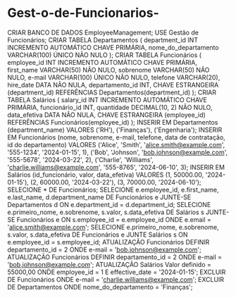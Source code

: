 # Gest-o-de-Funcionarios-

CRIAR BANCO DE DADOS EmployeeManagement;
USE Gestão de Funcionários;
CRIAR TABELA Departamentos (
    department_id INT INCREMENTO AUTOMÁTICO CHAVE PRIMÁRIA,
    nome_do_departamento VARCHAR(100) ÚNICO NÃO NULO
);
CRIAR TABELA Funcionários (
    employee_id INT INCREMENTO AUTOMÁTICO CHAVE PRIMÁRIA,
    first_name VARCHAR(50) NÃO NULO,
    sobrenome VARCHAR(50) NÃO NULO,
    e-mail VARCHAR(100) ÚNICO NÃO NULO,
    telefone VARCHAR(20),
    hire_date DATA NÃO NULA,
    departamento_id INT,
    CHAVE ESTRANGEIRA (department_id) REFERÊNCIAS Departamentos(department_id)
);
CRIAR TABELA Salários (
    salary_id INT INCREMENTO AUTOMÁTICO CHAVE PRIMÁRIA,
    funcionário_id INT,
    quantidade DECIMAL(10, 2) NÃO NULO,
    data_efetiva DATA NÃO NULA,
    CHAVE ESTRANGEIRA (employee_id) REFERÊNCIAS Funcionários(employee_id)
);
INSERIR EM Departamentos (department_name)
VALORES ('RH'), ('Finanças'), ('Engenharia');
INSERIR EM Funcionários (nome, sobrenome, e-mail, telefone, data de contratação, id do departamento)
VALORES ('Alice', 'Smith', 'alice.smith@example.com', '555-1234', '2024-01-15', 1),
       ('Bob', 'Johnson', 'bob.johnson@example.com', '555-5678', '2024-03-22', 2),
       ('Charlie', 'Williams', 'charlie.williams@example.com', '555-8765', '2024-06-10', 3);
INSERIR EM Salários (id_funcionário, valor, data_efetiva)
VALORES (1, 50000.00, '2024-01-15'),
       (2, 60000.00, '2024-03-22'),
       (3, 70000.00, '2024-06-10');
SELECIONE * DE Funcionários;
SELECIONE e.employee_id, e.first_name, e.last_name, d.department_name
DE Funcionários e
JUNTE-SE Departamentos d ON e.department_id = d.department_id;
SELECIONE e.primeiro_nome, e.sobrenome, s.valor, s.data_efetiva
DE Salários s
JUNTE-SE Funcionários e ON s.employee_id = e.employee_id
ONDE e.email = 'alice.smith@example.com';
SELECIONE e.primeiro_nome, e.sobrenome, s.valor, s.data_efetiva
DE Funcionários e
JUNTE Salários s ON e.employee_id = s.employee_id;
ATUALIZAÇÃO Funcionários
DEFINIR departamento_id = 2
ONDE e-mail = 'bob.johnson@example.com';
ATUALIZAÇÃO Funcionários
DEFINIR departamento_id = 2
ONDE e-mail = 'bob.johnson@example.com';
ATUALIZAÇÃO Salários
Valor definido = 55000,00
ONDE employee_id = 1 E effective_date = '2024-01-15';
EXCLUIR DE Funcionários
ONDE e-mail = 'charlie.williams@example.com';
EXCLUIR DE Departamentos
ONDE nome_do_departamento = 'Finanças';
